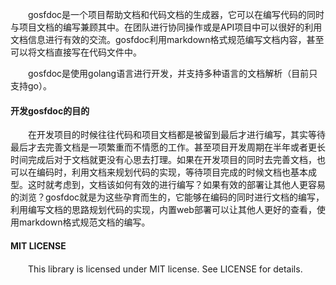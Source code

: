 　　gosfdoc是一个项目帮助文档和代码文档的生成器，它可以在编写代码的同时与项目文档的编写兼顾其中。在团队进行协同操作或是API项目中可以很好的利用文档信息进行有效的交流。gosfdoc利用markdown格式规范编写文档内容，甚至可以将文档直接写在代码文件中。

　　gosfdoc是使用golang语言进行开发，并支持多种语言的文档解析（目前只支持go）。

#### 开发gosfdoc的目的
　　在开发项目的时候往往代码和项目文档都是被留到最后才进行编写，其实等待最后才去完善文档是一项繁重而不情愿的工作。甚至项目开发周期在半年或者更长时间完成后对于文档就更没有心思去打理。如果在开发项目的同时去完善文档，也可以在编码时，利用文档来规划代码的实现，等待项目完成的时候文档也基本成型。这时就考虑到，文档该如何有效的进行编写？如果有效的部署让其他人更容易的浏览？gosfdoc就是为这些孕育而生的，它能够在编码的同时进行文档的编写，利用编写文档的思路规划代码的实现，内置web部署可以让其他人更好的查看，使用markdown格式规范文档的编写。

#### MIT LICENSE
　　This library is licensed under MIT license. See LICENSE for details.
